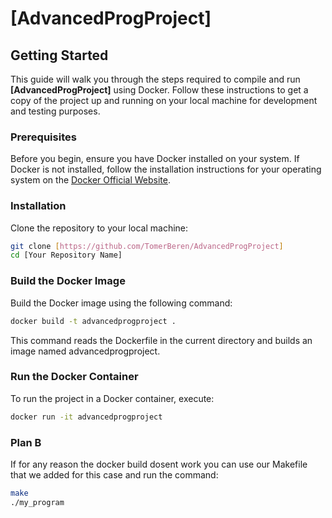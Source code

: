 # [AdvancedProgProject]

## Getting Started

This guide will walk you through the steps required to compile and run **[AdvancedProgProject]** using Docker. Follow these instructions to get a copy of the project up and running on your local machine for development and testing purposes.

### Prerequisites

Before you begin, ensure you have Docker installed on your system. If Docker is not installed, follow the installation instructions for your operating system on the [Docker Official Website](https://docs.docker.com/get-docker/).

### Installation

Clone the repository to your local machine:

```bash
git clone [https://github.com/TomerBeren/AdvancedProgProject]
cd [Your Repository Name]
```
### Build the Docker Image

Build the Docker image using the following command:

```bash
docker build -t advancedprogproject .
```
This command reads the Dockerfile in the current directory and builds an image named advancedprogproject.

### Run the Docker Container

To run the project in a Docker container, execute:

```bash
docker run -it advancedprogproject
```
### Plan B
If for any reason the docker build dosent work you can use our Makefile that we added for this case and run the command:

```bash
make
./my_program
```

